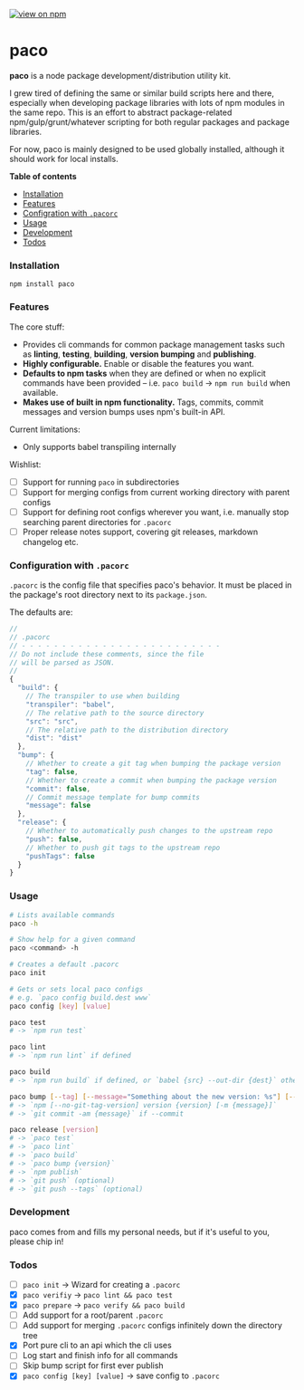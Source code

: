 [![view on npm](http://img.shields.io/npm/v/paco.svg)](https://www.npmjs.org/package/paco)

# paco

**paco** is a node package development/distribution utility kit.

I grew tired of defining the same or similar build scripts here and there, especially when developing package libraries with lots of npm modules in the same repo. This is an effort to abstract package-related npm/gulp/grunt/whatever scripting for both regular packages and package libraries.

For now, paco is mainly designed to be used globally installed, although it should work for local installs.

**Table of contents**

* [Installation](#installation)
* [Features](#features)
* [Configration with `.pacorc`](#pacorc)
* [Usage](#usage)
* [Development](#development)
* [Todos](#todos)

<a name="installation"></a>
### Installation

`npm install paco`

<a name="features"></a>
### Features

The core stuff:

* Provides cli commands for common package management tasks such as **linting**, **testing**, **building**, **version bumping** and **publishing**.
* **Highly configurable.** Enable or disable the features you want.
* **Defaults to npm tasks** when they are defined or when no explicit commands have been provided – i.e. `paco build` -> `npm run build` when available.
* **Makes use of built in npm functionality.** Tags, commits, commit messages and version bumps uses npm's built-in API.

Current limitations:

* Only supports babel transpiling internally

Wishlist:

* [ ] Support for running `paco` in subdirectories
* [ ] Support for merging configs from current working directory with parent configs
* [ ] Support for defining root configs wherever you want, i.e. manually stop searching parent directories for `.pacorc`
* [ ] Proper release notes support, covering git releases, markdown changelog etc.

<a name="pacorc"></a>
### Configuration with `.pacorc`

`.pacorc` is the config file that specifies paco's behavior. It must be placed in the package's root directory next to its `package.json`.

The defaults are:

```js
//
// .pacorc
// - - - - - - - - - - - - - - - - - - - - - - - - -
// Do not include these comments, since the file
// will be parsed as JSON.
//
{
  "build": {
    // The transpiler to use when building
    "transpiler": "babel",
    // The relative path to the source directory
    "src": "src",
    // The relative path to the distribution directory
    "dist": "dist"
  },
  "bump": {
    // Whether to create a git tag when bumping the package version
    "tag": false,
    // Whether to create a commit when bumping the package version
    "commit": false,
    // Commit message template for bump commits
    "message": false
  },
  "release": {
    // Whether to automatically push changes to the upstream repo
    "push": false,
    // Whether to push git tags to the upstream repo
    "pushTags": false
  }
}
```

<a name="usage"></a>
### Usage

```bash
# Lists available commands
paco -h

# Show help for a given command
paco <command> -h

# Creates a default .pacorc
paco init

# Gets or sets local paco configs
# e.g. `paco config build.dest www`
paco config [key] [value]

paco test
# -> `npm run test`

paco lint
# -> `npm run lint` if defined

paco build
# -> `npm run build` if defined, or `babel {src} --out-dir {dest}` otherwise

paco bump [--tag] [--message="Something about the new version: %s"] [--commit] [version]
# -> `npm [--no-git-tag-version] version {version} [-m {message}]`
# -> `git commit -am {message}` if --commit

paco release [version]
# -> `paco test`
# -> `paco lint`
# -> `paco build`
# -> `paco bump {version}`
# -> `npm publish`
# -> `git push` (optional)
# -> `git push --tags` (optional)
```

<a name="development"></a>
### Development

paco comes from and fills my personal needs, but if it's useful to you, please chip in!

<a name="todos"></a>
### Todos

* [ ] `paco init` -> Wizard for creating a `.pacorc`
* [x] `paco verifiy` -> `paco lint && paco test`
* [x] `paco prepare` -> `paco verify && paco build`
* [ ] Add support for a root/parent `.pacorc`
* [ ] Add support for merging `.pacorc` configs infinitely down the directory tree
* [x] Port pure cli to an api which the cli uses
* [ ] Log start and finish info for all commands
* [ ] Skip bump script for first ever publish
* [x] `paco config [key] [value]` -> save config to `.pacorc`
